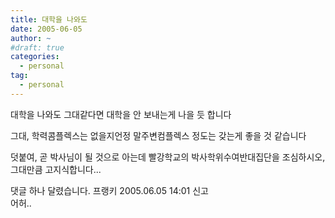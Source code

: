 ```yaml
---
title: 대학을 나와도
date: 2005-06-05
author: ~
#draft: true
categories:
  - personal
tag:
  - personal
---
```




대학을 나와도 그대같다면
대학을 안 보내는게 나을 듯 합니다

그대, 학력콤플렉스는 없을지언정
말주변컴플렉스 정도는 갖는게 좋을 것 같습니다

덧붙여, 곧 박사님이 될 것으로 아는데
빨강학교의 박사학위수여반대집단을 조심하시오, 
그대만큼 고지식합니다...


 댓글 하나 달렸습니다.
 프랭키 2005.06.05 14:01 신고   
어허..




